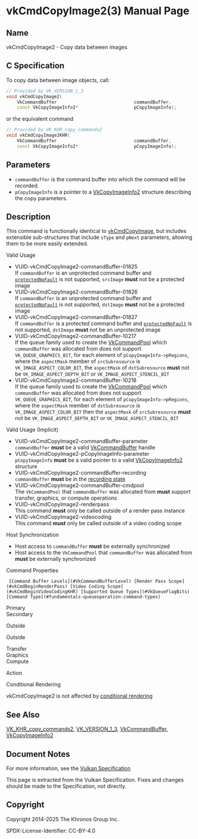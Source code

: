 # vkCmdCopyImage2(3) Manual Page

## Name

vkCmdCopyImage2 - Copy data between images



## [](#_c_specification)C Specification

To copy data between image objects, call:

```c++
// Provided by VK_VERSION_1_3
void vkCmdCopyImage2(
    VkCommandBuffer                             commandBuffer,
    const VkCopyImageInfo2*                     pCopyImageInfo);
```

or the equivalent command

```c++
// Provided by VK_KHR_copy_commands2
void vkCmdCopyImage2KHR(
    VkCommandBuffer                             commandBuffer,
    const VkCopyImageInfo2*                     pCopyImageInfo);
```

## [](#_parameters)Parameters

- `commandBuffer` is the command buffer into which the command will be recorded.
- `pCopyImageInfo` is a pointer to a [VkCopyImageInfo2](https://registry.khronos.org/vulkan/specs/latest/man/html/VkCopyImageInfo2.html) structure describing the copy parameters.

## [](#_description)Description

This command is functionally identical to [vkCmdCopyImage](https://registry.khronos.org/vulkan/specs/latest/man/html/vkCmdCopyImage.html), but includes extensible sub-structures that include `sType` and `pNext` parameters, allowing them to be more easily extended.

Valid Usage

- [](#VUID-vkCmdCopyImage2-commandBuffer-01825)VUID-vkCmdCopyImage2-commandBuffer-01825  
  If `commandBuffer` is an unprotected command buffer and [`protectedNoFault`](#limits-protectedNoFault) is not supported, `srcImage` **must** not be a protected image
- [](#VUID-vkCmdCopyImage2-commandBuffer-01826)VUID-vkCmdCopyImage2-commandBuffer-01826  
  If `commandBuffer` is an unprotected command buffer and [`protectedNoFault`](#limits-protectedNoFault) is not supported, `dstImage` **must** not be a protected image
- [](#VUID-vkCmdCopyImage2-commandBuffer-01827)VUID-vkCmdCopyImage2-commandBuffer-01827  
  If `commandBuffer` is a protected command buffer and [`protectedNoFault`](#limits-protectedNoFault) is not supported, `dstImage` **must** not be an unprotected image
- [](#VUID-vkCmdCopyImage2-commandBuffer-10217)VUID-vkCmdCopyImage2-commandBuffer-10217  
  If the queue family used to create the [VkCommandPool](https://registry.khronos.org/vulkan/specs/latest/man/html/VkCommandPool.html) which `commandBuffer` was allocated from does not support `VK_QUEUE_GRAPHICS_BIT`, for each element of `pCopyImageInfo->pRegions`, where the `aspectMask` member of `srcSubresource` is `VK_IMAGE_ASPECT_COLOR_BIT`, the `aspectMask` of `dstSubresource` **must** not be `VK_IMAGE_ASPECT_DEPTH_BIT` or `VK_IMAGE_ASPECT_STENCIL_BIT`
- [](#VUID-vkCmdCopyImage2-commandBuffer-10218)VUID-vkCmdCopyImage2-commandBuffer-10218  
  If the queue family used to create the [VkCommandPool](https://registry.khronos.org/vulkan/specs/latest/man/html/VkCommandPool.html) which `commandBuffer` was allocated from does not support `VK_QUEUE_GRAPHICS_BIT`, for each element of `pCopyImageInfo->pRegions`, where the `aspectMask` member of `dstSubresource` is `VK_IMAGE_ASPECT_COLOR_BIT` then the `aspectMask` of `srcSubresource` **must** not be `VK_IMAGE_ASPECT_DEPTH_BIT` or `VK_IMAGE_ASPECT_STENCIL_BIT`

Valid Usage (Implicit)

- [](#VUID-vkCmdCopyImage2-commandBuffer-parameter)VUID-vkCmdCopyImage2-commandBuffer-parameter  
  `commandBuffer` **must** be a valid [VkCommandBuffer](https://registry.khronos.org/vulkan/specs/latest/man/html/VkCommandBuffer.html) handle
- [](#VUID-vkCmdCopyImage2-pCopyImageInfo-parameter)VUID-vkCmdCopyImage2-pCopyImageInfo-parameter  
  `pCopyImageInfo` **must** be a valid pointer to a valid [VkCopyImageInfo2](https://registry.khronos.org/vulkan/specs/latest/man/html/VkCopyImageInfo2.html) structure
- [](#VUID-vkCmdCopyImage2-commandBuffer-recording)VUID-vkCmdCopyImage2-commandBuffer-recording  
  `commandBuffer` **must** be in the [recording state](#commandbuffers-lifecycle)
- [](#VUID-vkCmdCopyImage2-commandBuffer-cmdpool)VUID-vkCmdCopyImage2-commandBuffer-cmdpool  
  The `VkCommandPool` that `commandBuffer` was allocated from **must** support transfer, graphics, or compute operations
- [](#VUID-vkCmdCopyImage2-renderpass)VUID-vkCmdCopyImage2-renderpass  
  This command **must** only be called outside of a render pass instance
- [](#VUID-vkCmdCopyImage2-videocoding)VUID-vkCmdCopyImage2-videocoding  
  This command **must** only be called outside of a video coding scope

Host Synchronization

- Host access to `commandBuffer` **must** be externally synchronized
- Host access to the `VkCommandPool` that `commandBuffer` was allocated from **must** be externally synchronized

Command Properties

     [Command Buffer Levels](#VkCommandBufferLevel) [Render Pass Scope](#vkCmdBeginRenderPass) [Video Coding Scope](#vkCmdBeginVideoCodingKHR) [Supported Queue Types](#VkQueueFlagBits) [Command Type](#fundamentals-queueoperation-command-types)

Primary  
Secondary

Outside

Outside

Transfer  
Graphics  
Compute

Action

Conditional Rendering

vkCmdCopyImage2 is not affected by [conditional rendering](#drawing-conditional-rendering)

## [](#_see_also)See Also

[VK\_KHR\_copy\_commands2](https://registry.khronos.org/vulkan/specs/latest/man/html/VK_KHR_copy_commands2.html), [VK\_VERSION\_1\_3](https://registry.khronos.org/vulkan/specs/latest/man/html/VK_VERSION_1_3.html), [VkCommandBuffer](https://registry.khronos.org/vulkan/specs/latest/man/html/VkCommandBuffer.html), [VkCopyImageInfo2](https://registry.khronos.org/vulkan/specs/latest/man/html/VkCopyImageInfo2.html)

## [](#_document_notes)Document Notes

For more information, see the [Vulkan Specification](https://registry.khronos.org/vulkan/specs/latest/html/vkspec.html#vkCmdCopyImage2)

This page is extracted from the Vulkan Specification. Fixes and changes should be made to the Specification, not directly.

## [](#_copyright)Copyright

Copyright 2014-2025 The Khronos Group Inc.

SPDX-License-Identifier: CC-BY-4.0